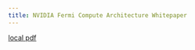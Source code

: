 ```yaml
---
title: NVIDIA Fermi Compute Architecture Whitepaper
---
```


[local pdf](../../../pdfs/NVIDIA_Fermi_Compute_Architecture_Whitepaper.pdf)